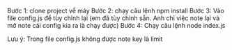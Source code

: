 <!-- @format -->

Bước 1: clone project về máy
Bước 2: chạy câu lệnh npm install
Bước 3: Vào file config.js để tùy chỉnh lại (em đã tùy chỉnh sẵn. Anh chỉ việc note lại và mở note cái config kia ra là chạy được)
Bước 4: Chạy câu lệnh node index.js

Lưu ý: Trong file config.js không được note key là limit
